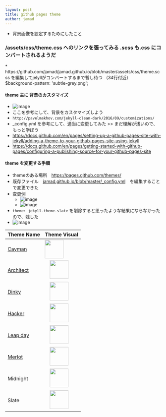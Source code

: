 ```yaml
---
layout: post
title: github pages theme
author: jamad
---
```


<link rel="stylesheet" type="text/css" href="/assets/css/theme.css">

* 背景画像を設定するためにしたこと


### /assets/css/theme.css へのリンクを張ってみる .scss も.css にコンバートされるようだ
<link rel="stylesheet" type="text/css" href="/assets/css/theme.css">
* https://github.com/jamad/jamad.github.io/blob/master/assets/css/theme.scss を編集してjelyllがコンバートするまで暫し待つ （34行付近） $background-pattern: 'subtle-grey.png'; 


#### theme 主に 背景のカスタマイズ
* ![image](https://github.com/jamad/jamad.github.io/assets/949913/4e22c35f-d8aa-4aea-b25e-107689b893ed)
* ここを参考にして、背景をカスタマイズしよう
* `http://pavelmakhov.com/jekyll-clean-dark/2016/09/customizations/`
* _config.yml を参考にして、適当に変更してみた >> まだ理解が浅いので、もっと学ぼう 
* https://docs.github.com/en/pages/setting-up-a-github-pages-site-with-jekyll/adding-a-theme-to-your-github-pages-site-using-jekyll
* https://docs.github.com/en/pages/getting-started-with-github-pages/configuring-a-publishing-source-for-your-github-pages-site

#### theme を変更する手順 
* themeのある場所　https://pages.github.com/themes/
* 既存ファイル　[jamad.github.io/blob/master/_config.yml](https://github.com/jamad/jamad.github.io/edit/master/_config.yml)　を編集することで変更できた
* 変更例
  * ![image](https://github.com/jamad/jamad.github.io/assets/949913/ea23f161-5d3e-4a37-9b79-7af01c4819e6)
  * ![image](https://github.com/jamad/jamad.github.io/assets/949913/1a8d09c4-e937-4a14-ae06-9f7b0b4fcce1)
* `theme: jekyll-theme-slate` を削除すると思ったような結果にならなかったので、残した
* ![image](https://user-images.githubusercontent.com/949913/235970625-b782ce4b-6a42-4bf3-afc4-aae9fb470109.png)

|Theme Name|Theme Visual|
|-|-|
|[Cayman](https://pages-themes.github.io/cayman/)| <img height="60" src="https://user-images.githubusercontent.com/949913/235978166-dddbd7ea-96a2-4435-961f-6db689774c3a.png">|
|[Architect](https://pages-themes.github.io/architect/)|　<img height="60" src="https://user-images.githubusercontent.com/949913/235971245-22d71837-a12f-4ff6-a522-9b4065643c0e.png">|
|[Dinky](https://pages-themes.github.io/dinky/)|　<img height="60" src="https://user-images.githubusercontent.com/949913/235984076-cd5e938c-7d74-4872-bd40-2ba60a926b86.png">|　
|[Hacker](https://pages-themes.github.io/hacker/)|　<img height="60" src="https://user-images.githubusercontent.com/949913/236018878-31f80437-3935-4a48-a8ba-e942881b7939.png">|　
|[Leap day](https://pages-themes.github.io/leap-day/)|　<img height="60" src="https://user-images.githubusercontent.com/949913/236020058-1ba2a718-3eea-414c-9020-91ab7e5ec86d.png">|　
|[Merlot](https://pages-themes.github.io/merlot/)|　<img height="60" src="https://user-images.githubusercontent.com/949913/236022003-e59d6cba-ace8-4a42-86ce-d6f90061f377.png">|　
|Midnight |　<img height="60" src="https://user-images.githubusercontent.com/949913/236022948-501d2ea3-97c1-4238-b021-25f80e46c236.png">|　
|Slate|　<img height="60" src="https://user-images.githubusercontent.com/949913/236025082-bb9b0641-e1ff-4499-9ce8-75c06533cf70.png">|
